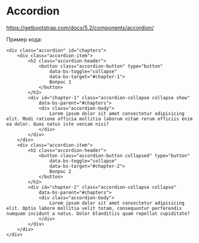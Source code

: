 # Accordion
https://getbootstrap.com/docs/5.2/components/accordion/

Пример кода:

    <div class="accordion" id="chapters">
        <div class="accordion-item">
            <h2 class="accordion-header">
                <button class="accordion-button" type="button"
                    data-bs-toggle="collapse"
                    data-bs-target="#chapter-1">
                    Вопрос 1
                </button>
            </h2>
            <div id="chapter-1" class="accordion-collapse collapse show"
                data-bs-parent="#chapters">
                <div class="accordion-body">
                    Lorem ipsum dolor sit amet consectetur adipisicing elit. Modi ratione officia mollitia laborum vitae rerum officiis enim ea dolor. Quos natus iste veniam nisi?
                </div>
            </div>
        </div>
        <div class="accordion-item">
            <h2 class="accordion-header">
                <button class="accordion-button collapsed" type="button"
                    data-bs-toggle="collapse"
                    data-bs-target="#chapter-2">
                    Вопрос 2
                </button>
            </h2>
            <div id="chapter-2" class="accordion-collapse collapse"
                data-bs-parent="#chapters">
                <div class="accordion-body">
                    Lorem ipsum dolor sit amet consectetur adipisicing elit. Optio labore mollitia velit totam, consequuntur perferendis numquam incidunt a natus. Dolor blanditiis quam repellat cupiditate?
                </div>
            </div>
        </div>
    </div>
